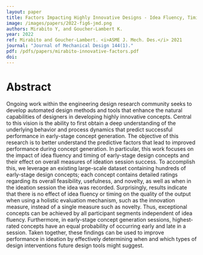 ```yaml
---
layout: paper
title: Factors Impacting Highly Innovative Designs - Idea Fluency, Timing, and Order
image: /images/papers/2022-fig6-jmd.png
authors: Mirabito Y, and Goucher-Lambert K.
year: 2022
ref: Mirabito and Goucher-Lambert. <i>ASME J. Mech. Des.</i> 2021
journal: "Journal of Mechanical Design 144(1)."
pdf: /pdfs/papers/mirabito-innovative-factors.pdf
doi: 
---
```

		

# Abstract	

Ongoing work within the engineering design research community seeks to develop automated design methods and tools that enhance the natural capabilities of designers in developing highly innovative concepts. Central to this vision is the ability to first obtain a deep understanding of the underlying behavior and process dynamics that predict successful performance in early-stage concept generation. The objective of this research is to better understand the predictive factors that lead to improved performance during concept generation. In particular, this work focuses on the impact of idea fluency and timing of early-stage design concepts and their effect on overall measures of ideation session success. To accomplish this, we leverage an existing large-scale dataset containing hundreds of early-stage design concepts; each concept contains detailed ratings regarding its overall feasibility, usefulness, and novelty, as well as when in the ideation session the idea was recorded. Surprisingly, results indicate that there is no effect of idea fluency or timing on the quality of the output when using a holistic evaluation mechanism, such as the innovation measure, instead of a single measure such as novelty. Thus, exceptional concepts can be achieved by all participant segments independent of idea fluency. Furthermore, in early-stage concept generation sessions, highest-rated concepts have an equal probability of occurring early and late in a session. Taken together, these findings can be used to improve performance in ideation by effectively determining when and which types of design interventions future design tools might suggest.
